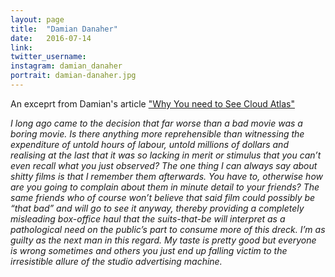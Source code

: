 ```yaml
---
layout: page
title:  "Damian Danaher"
date:   2016-07-14
link: 
twitter_username:
instagram: damian_danaher
portrait: damian-danaher.jpg
---
```

An exceprt from Damian's article ["Why You need to See Cloud Atlas"](http://www.ddmag.com.au/film/why-you-need-to-see-cloud-atlas/)

*I long ago came to the decision that far worse than a bad movie was a boring movie. Is there anything more reprehensible than witnessing the expenditure of untold hours of labour, untold millions of dollars and realising at the last that it was so lacking in merit or stimulus that you can’t even recall what you just observed? The one thing I can always say about shitty films is that I remember them afterwards. You have to, otherwise how are you going to complain about them in minute detail to your friends? The same friends who of course won’t believe that said film could possibly be “that bad” and will go to see it anyway, thereby providing a completely misleading box-office haul that the suits-that-be will interpret as a pathological need on the public’s part to consume more of this dreck. I’m as guilty as the next man in this regard. My taste is pretty good but everyone is wrong sometimes and others you just end up falling victim to the irresistible allure of the studio advertising machine.*